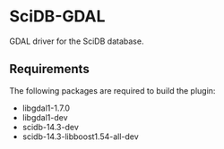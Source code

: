 SciDB-GDAL
==========

GDAL driver for the SciDB database.

Requirements
------------

The following packages are required to build the plugin:
* libgdal1-1.7.0
* libgdal1-dev
* scidb-14.3-dev
* scidb-14.3-libboost1.54-all-dev
